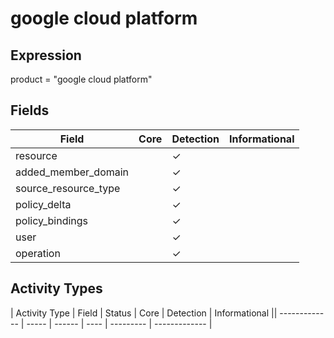 google cloud platform
=====================

Expression
----------

product = "google cloud platform"

Fields
------

| Field                | Core | Detection | Informational |
| -------------------- | ---- | --------- | ------------- |
| resource             |      | &#10003;  |               |
| added_member_domain  |      | &#10003;  |               |
| source_resource_type |      | &#10003;  |               |
| policy_delta         |      | &#10003;  |               |
| policy_bindings      |      | &#10003;  |               |
| user                 |      | &#10003;  |               |
| operation            |      | &#10003;  |               |

Activity Types
--------------

| Activity Type | Field | Status | Core | Detection | Informational || ------------- | ----- | ------ | ---- | --------- | ------------- |


